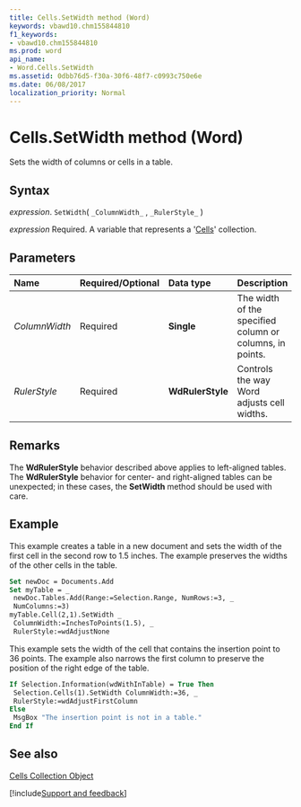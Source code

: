 ```yaml
---
title: Cells.SetWidth method (Word)
keywords: vbawd10.chm155844810
f1_keywords:
- vbawd10.chm155844810
ms.prod: word
api_name:
- Word.Cells.SetWidth
ms.assetid: 0dbb76d5-f30a-30f6-48f7-c0993c750e6e
ms.date: 06/08/2017
localization_priority: Normal
---
```



# Cells.SetWidth method (Word)

Sets the width of columns or cells in a table.


## Syntax

_expression_. `SetWidth`( `_ColumnWidth_` , `_RulerStyle_` )

_expression_ Required. A variable that represents a '[Cells](Word.cells.md)' collection.


## Parameters



|Name|Required/Optional|Data type|Description|
|:-----|:-----|:-----|:-----|
| _ColumnWidth_|Required| **Single**|The width of the specified column or columns, in points.|
| _RulerStyle_|Required| **WdRulerStyle**|Controls the way Word adjusts cell widths.|

## Remarks

The  **WdRulerStyle** behavior described above applies to left-aligned tables. The **WdRulerStyle** behavior for center- and right-aligned tables can be unexpected; in these cases, the **SetWidth** method should be used with care.


## Example

This example creates a table in a new document and sets the width of the first cell in the second row to 1.5 inches. The example preserves the widths of the other cells in the table.


```vb
Set newDoc = Documents.Add 
Set myTable = _ 
 newDoc.Tables.Add(Range:=Selection.Range, NumRows:=3, _ 
 NumColumns:=3) 
myTable.Cell(2,1).SetWidth _ 
 ColumnWidth:=InchesToPoints(1.5), _ 
 RulerStyle:=wdAdjustNone
```

This example sets the width of the cell that contains the insertion point to 36 points. The example also narrows the first column to preserve the position of the right edge of the table.




```vb
If Selection.Information(wdWithInTable) = True Then 
 Selection.Cells(1).SetWidth ColumnWidth:=36, _ 
 RulerStyle:=wdAdjustFirstColumn 
Else 
 MsgBox "The insertion point is not in a table." 
End If
```


## See also


[Cells Collection Object](Word.cells.md)

[!include[Support and feedback](~/includes/feedback-boilerplate.md)]